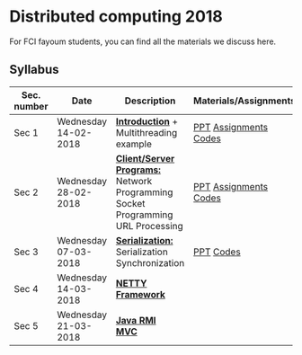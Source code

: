 # Distributed computing 2018

For FCI fayoum students, you can find all the materials we discuss here.

## Syllabus

| Sec. number | Date                      | Description                                                  | Materials/Assignments                                        |
| ----------- | ------------------------- | ------------------------------------------------------------ | ------------------------------------------------------------ |
| Sec 1       | Wednesday<br />14-02-2018 | **<u>Introduction</u>** + Multithreading example             | [PPT](/Lab%20slides/Sec%201/Sec%201.pdf) [Assignments](/Lab%20Assignments/Assignment%20One.pdf) [Codes](/Lab%20Codes/01-%20Java%20threading) |
| Sec 2       | Wednesday<br />28-02-2018 | **<u>Client/Server Programs:</u>**<br />Network Programming<br />Socket Programming<br />URL Processing | [PPT](/Lab%20slides/Sec%201/Sec%202.pdf) [Assignments](/Lab%20Assignments/Assignment%20Two.pdf) [Codes](/Lab%20Codes/02-%20Network%20programming) |
| Sec 3       | Wednesday<br />07-03-2018 | **<u>Serialization:</u>**<br />Serialization<br />Synchronization<br /> | [PPT](/Lab%20slides/Sec%203/Sec%203.pdf) [Codes](/Lab%20Codes/03-%20Serialization%20%26%20Synchronization) |
| Sec 4       | Wednesday<br />14-03-2018 | **<u>NETTY Framework</u>**                                   |                                                              |
| Sec 5       | Wednesday<br />21-03-2018 | **<u>Java RMI</u>**<br />**<u>MVC</u>**                      |                                                              |

